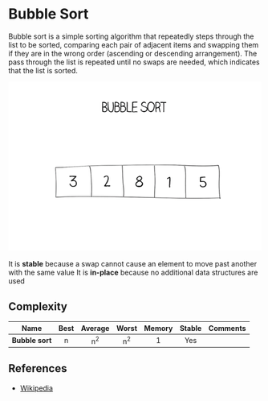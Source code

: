 # Bubble Sort

Bubble sort is a simple sorting algorithm that repeatedly steps through the list to be sorted, comparing each pair of adjacent
items and swapping them if they are in the wrong order (ascending or descending arrangement).
The pass through the list is repeated until no swaps are needed, which indicates that the list is sorted.

![Bubble Sort](./bubble-640.gif)

It is **stable** because a swap cannot cause an element to move past another with the same value
It is **in-place** because no additional data structures are used

## Complexity

| Name                  | Best            | Average             | Worst               | Memory    | Stable    | Comments  |
| --------------------- | :-------------: | :-----------------: | :-----------------: | :-------: | :-------: | :-------- |
| **Bubble sort**       | n               | n<sup>2</sup>       | n<sup>2</sup>       | 1         | Yes       |           |

## References

- [Wikipedia](https://en.wikipedia.org/wiki/Bubble_sort)

